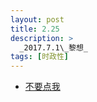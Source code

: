 ```yaml
---
layout: post
title: 2.25
description: >
  _2017.7.1\_黎想_
tags: [时政性]
---
```


+ [不要点我](https://stblog.penclub.club/0.337187.html)
